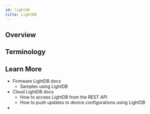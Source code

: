 ```yaml
---
id: lightdb
title: LightDB
---
```


## Overview

## Terminology

## Learn More 

* Firmware LightDB docs
  * Samples using LightDB
* Cloud LightDB docs 
  * How to access LightDB from the REST API
  * How to push updates to device configurations using LightDB
* 

